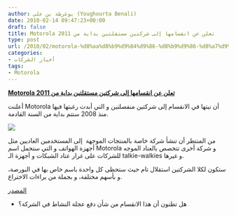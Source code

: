 ```yaml
---
author: يوغرطة بن علي (Youghourta Benali)
date: 2010-02-14 09:47:23+00:00
draft: false
title: Motorola تعلن عن انقسامها إلى شركتين مستقلتين بداية من 2011
type: post
url: /2010/02/motorola-%d8%aa%d8%b9%d9%84%d9%86-%d8%b9%d9%86-%d8%a7%d9%86%d9%82%d8%b3%d8%a7%d9%85%d9%87%d8%a7-%d8%a5%d9%84%d9%89-%d8%b4%d8%b1%d9%83%d8%aa%d9%8a%d9%86-%d9%85%d8%b3%d8%aa%d9%82%d9%84%d8%aa%d9%8a%d9%86/
categories:
- أخبار الشركات
tags:
- Motorola
---
```


[**Motorola تعلن عن انقسامها إلى شركتين مستقلتين بداية من 2011**](https://www.it-scoop.com/2010/02/motorola-%d8%aa%d8%b9%d9%84%d9%86-%d8%b9%d9%86-%d8%a7%d9%86%d9%82%d8%b3%d8%a7%d9%85%d9%87%d8%a7-%d8%a5%d9%84%d9%89-%d8%b4%d8%b1%d9%83%d8%aa%d9%8a%d9%86-%d9%85%d8%b3%d8%aa%d9%82%d9%84%d8%aa%d9%8a%d9%86/)


أعلنت Motorola أن نيتها في الانقسام إلى شركتين منفصلتين و التي أبدت رغبتها فيها منذ 2008 ستتم بداية من السنة القادمة.

[![](https://www.it-scoop.com/wp-content/uploads/2010/02/motorola_split.jpg)
](https://www.it-scoop.com/2010/02/motorola-%d8%aa%d8%b9%d9%84%d9%86-%d8%b9%d9%86-%d8%a7%d9%86%d9%82%d8%b3%d8%a7%d9%85%d9%87%d8%a7-%d8%a5%d9%84%d9%89-%d8%b4%d8%b1%d9%83%d8%aa%d9%8a%d9%86-%d9%85%d8%b3%d8%aa%d9%82%d9%84%d8%aa%d9%8a%d9%86/)

من المنتظر أن تنشأ شركة خاصة بالمنتجات الموجهة  إلى المستخدمين العاديين مثل أجهزة الهواتف و التي ستحمل اسم Motorola و شركة أخرى تتخصص بالعتاد الموجه للشركات على غرار عتاد الشبكات و أجهزة الـ talkie-walkies و غيرها.

ستكون لكلا الشركتين استقلال تام حيث ستحظى كل واحدة باسم خاص بها في البورصة، و بأسهم مختلفة، و بجملة من براءات الاختراع.

[المصدر](http://www.forbes.com/2010/02/12/motorola-spinoff-android-markets-equities-telecom-iphone.html?boxes=marketschannelnews)

- هل تظنون أن هذا الانقسام من شأن دفع عجلة النشاط في الشركة؟
